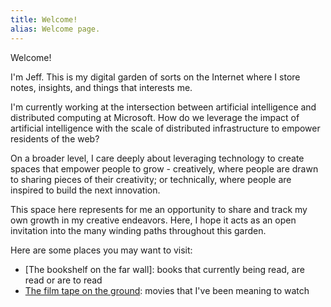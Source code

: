 ```yaml
---
title: Welcome!
alias: Welcome page.
---
```


Welcome!

I'm Jeff. This is my digital garden of sorts on the Internet where I store notes, insights, and things that interests me.

I'm currently working at the intersection between artificial intelligence and distributed computing at Microsoft. How do we leverage the impact of artificial intelligence with the scale of distributed infrastructure to empower residents of the web?

On a broader level, I care deeply about leveraging technology to create spaces that empower people to grow - creatively, where people are drawn to sharing pieces of their creativity; or technically, where people are inspired to build the next innovation.

This space here represents for me an opportunity to share and track my own growth in my creative endeavors. Here, I hope it acts as an open invitation into the many winding paths throughout this garden.

Here are some places you may want to visit:

- [The bookshelf on the far wall]: books that currently being read, are read or are to read
- [The film tape on the ground](/content/movies.md): movies that I've been meaning to watch
